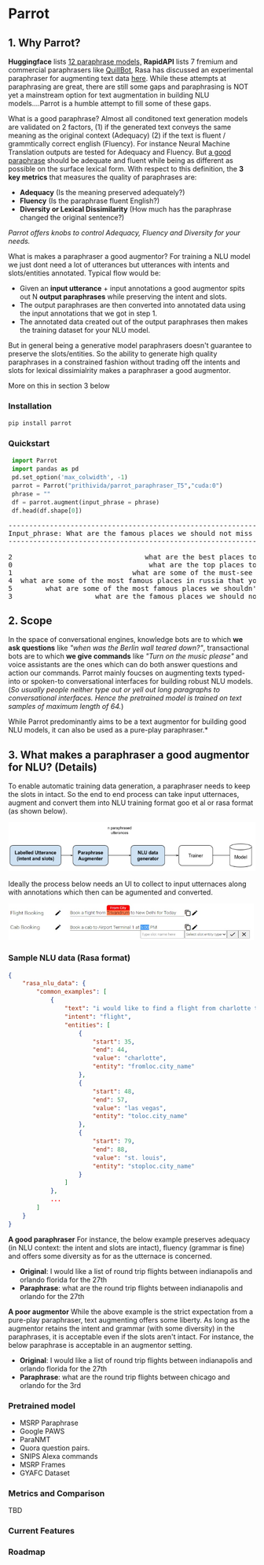 

# Parrot


## 1. Why Parrot?
**Huggingface** lists [12 paraphrase models,](https://huggingface.co/models?pipeline_tag=text2text-generation&search=paraphrase)  **RapidAPI** lists 7 fremium and commercial paraphrasers like [QuillBot](https://rapidapi.com/search/paraphrase?section=apis&page=1), Rasa has discussed an experimental paraphraser for augmenting text data [here](https://forum.rasa.com/t/paraphrasing-for-nlu-data-augmentation-experimental/27744). While these attempts at paraphrasing are great, there are still some gaps and paraphrasing is NOT yet a mainstream option for text augmentation in building NLU models....Parrot is a humble attempt to fill some of these gaps.

What is a good paraphrase? Almost all conditoned text generation models are validated  on 2 factors, (1) if the generated text conveys the same meaning as the original context (Adequacy) (2) if the text is fluent / grammtically correct english (Fluency). For instance Neural Machine Translation outputs are tested for Adequacy and Fluency. But [a good paraphrase](https://www.aclweb.org/anthology/D10-1090.pdf) should be adequate and fluent while being as different as possible on the surface lexical form. With respect to this definition, the  **3 key metrics** that measures the quality of paraphrases are:

 - **Adequacy** (Is the meaning preserved adequately?) 
 - **Fluency** (Is the paraphrase fluent English?) 
 - **Diversity or Lexical Dissimilarity** (How much has the paraphrase changed the original sentence?)

*Parrot offers knobs to control Adequacy, Fluency and Diversity for your needs.*

What is makes a paraphraser a good augmentor?
For training a NLU model we just dont need a lot of utterances but utterances with intents and slots/entities annotated. Typical flow would be:

 - Given an **input utterance**  + input annotations a good augmentor spits out N **output paraphrases** while preserving the intent and slots. 
 - The output paraphrases are then converted into annotated data using the input annotations that we got in step 1.
 - The annotated data created out of the output paraphrases then makes the training dataset for your NLU model.

But in general being a generative model paraphrasers doesn't guarantee to preserve the slots/entities. So the ability to generate high quality paraphrases in a constrained fashion without trading off the intents and slots for lexical dissimialrity makes a paraphraser a good augmentor.

More on this in section 3 below


### Installation
```python
pip install parrot
```

### Quickstart
```python
 import Parrot
 import pandas as pd
 pd.set_option('max_colwidth', -1)
 parrot = Parrot("prithivida/parrot_paraphraser_T5","cuda:0")
 phrase = ""
 df = parrot.augment(input_phrase = phrase)
 df.head(df.shape[0])
```
<pre>
-----------------------------------------------------------------------------
Input_phrase: What are the famous places we should not miss in Russia
-----------------------------------------------------------------------------
                                                                   Paraphrase  
2                                what are the best places to visit in russia?   
0                                 what are the top places to visit in russia?   
1                             what are some of the must-see places in russia?   
4  what are some of the most famous places in russia that you should not miss   
5        what are some of the most famous places we shouldn't miss in russia?   
3                    what are the famous places we should not miss in russia?   
</pre>

## 2. Scope

In the space of conversational engines, knowledge bots are to which **we ask questions** like *"when was the Berlin wall teared down?"*, transactional bots are to which **we give commands** like *"Turn on the music please"* and voice assistants are the ones which can do both answer questions and action our commands. Parrot mainly foucses on augmenting texts typed-into or spoken-to conversational interfaces for building robust NLU models. (*So usually people neither type out or yell out long paragraphs to conversational interfaces. Hence the pretrained model is trained  on text samples of maximum length of 64.*)

While Parrot predominantly aims to be a text augmentor for building good NLU models, it can also be used as a pure-play paraphraser.*


## 3. What makes a paraphraser a good augmentor for NLU? (Details)

To enable automatic training data generation, a paraphraser needs to keep the slots in intact. So the end to end process can take input utternaces, augment and convert them into NLU training format goo et al or rasa format (as shown below). 

<img src="./images/NLU Flow.png" alt="" title="" width="700" height="100" /> 

Ideally the process below needs an UI to collect to input utternaces along with annotations which then can be agumented and converted.

<img src="./images/Augmentor UI.png" alt="" title="" width="500" height="75" /> 


### Sample NLU data (Rasa format)

```json
{
    "rasa_nlu_data": {
        "common_examples": [
            {
                "text": "i would like to find a flight from charlotte to las vegas that makes a stop in st. louis",
                "intent": "flight",
                "entities": [
                    {
                        "start": 35,
                        "end": 44,
                        "value": "charlotte",
                        "entity": "fromloc.city_name"
                    },
                    {
                        "start": 48,
                        "end": 57,
                        "value": "las vegas",
                        "entity": "toloc.city_name"
                    },
                    {
                        "start": 79,
                        "end": 88,
                        "value": "st. louis",
                        "entity": "stoploc.city_name"
                    }
                ]
            },
            ...
        ]
    }
}
```

**A good paraphraser**
For instance, the below example preserves adequacy (in NLU context: the intent and slots are intact), fluency (grammar is fine) and offers some diversity as for as the utternace is concerned.

 - **Original**:  I would like a list of round trip flights between indianapolis and orlando florida for the 27th
 - **Paraphrase**: what are the round trip flights between indianapolis and orlando for the 27th

**A poor augmentor**
While the above example is the strict expectation from a pure-play paraphraser, text augmenting offers some liberty.  As long as the augmentor retains the intent and grammar (with some diversity) in the paraphrases, it is acceptable even if the slots aren't intact. For instance, the below paraphrase is acceptable in an augmentor setting.

 - **Original**:  I would like a list of round trip flights between indianapolis and orlando florida for the 27th
 - **Paraphrase**: what are the round trip flights between chicago and orlando for the 3rd


### Pretrained model

 - MSRP Paraphrase 
 - Google PAWS 
 - ParaNMT 
 - Quora question pairs. 
 - SNIPS Alexa commands
 - MSRP Frames
 - GYAFC Dataset

###  Metrics and Comparison
TBD

### Current Features

### Roadmap
